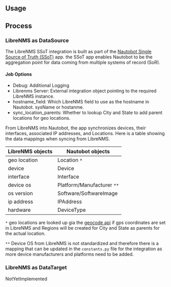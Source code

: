 ## Usage

## Process

### LibreNMS as DataSource

The LibreNMS SSoT integration is built as part of the [Nautobot Single Source of Truth (SSoT)](https://github.com/nautobot/nautobot-app-ssot) app. the SSoT app enables Nautobot to be the aggregation point for data coming from multiple systems of record (SoR).

#### Job Options

- Debug: Additional Logging
- Librenms Server: External integration object pointing to the required LibreNMS instance.
- hostname_field: Which LibreNMS field to use as the hostname in Nautobot. sysName or hostanme.
- sync_location_parents: Whether to lookup City and State to add parent locations for geo locations.

From LibreNMS into Nautobot, the app synchronizes devices, their interfaces, associated IP addresses, and Locations. Here is a table showing the data mappings when syncing from LibreNMS.

| LibreNMS objects        | Nautobot objects             |
| ----------------------- | ---------------------------- |
| geo location            | Location  `*`                |
| device                  | Device                       |
| interface               | Interface                    |
| device os               | Platform/Manufacturer `**`   |
| os version              | Software/SoftwareImage       |
| ip address              | IPAddress                    |
| hardware                | DeviceType                   |

`*` geo locations are looked up gia the [geocode api](https://geocode.xyz) if gps coordinates are set in LibreNMS and Regions will be created for City and State as parents for the actual location.

`**` Device OS from LibreNMS is not standardized and therefore there is a mapping that can be updated in the `constants.py` file for the integration as more device manufacturers and platforms need to be added.

### LibreNMS as DataTarget

NotYetImplemented

